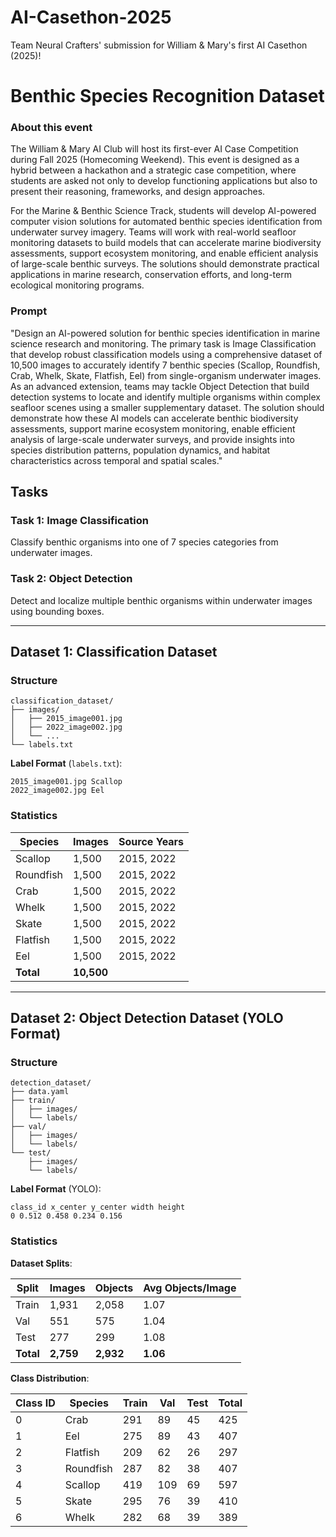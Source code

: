 # AI-Casethon-2025
Team Neural Crafters' submission for William &amp; Mary's first AI Casethon (2025)! 



# Benthic Species Recognition Dataset

### **About this event**
The William & Mary AI Club will host its first-ever 
AI Case Competition during Fall 2025 (Homecoming Weekend). 
This event is designed as a hybrid between a hackathon 
and a strategic case competition, where students are asked 
not only to develop functioning applications 
but also to present their reasoning, frameworks, and design approaches.

For the Marine & Benthic Science Track, 
students will develop AI-powered computer vision 
solutions for automated benthic species identification 
from underwater survey imagery. 
Teams will work with real-world seafloor monitoring 
datasets to build models that can accelerate marine biodiversity 
assessments, support ecosystem monitoring, 
and enable efficient analysis of large-scale benthic surveys. 
The solutions should demonstrate practical applications 
in marine research, conservation efforts, 
and long-term ecological monitoring programs.

### **Prompt**

"Design an AI-powered solution for benthic species identification 
in marine science research and monitoring. 
The primary task is Image Classification that
develop robust classification models using 
a comprehensive dataset of 10,500 images to accurately identify 
7 benthic species (Scallop, Roundfish, Crab, Whelk, Skate, Flatfish, Eel) 
from single-organism underwater images. 
As an advanced extension, teams may tackle Object Detection that 
build detection systems to locate and identify multiple organisms 
within complex seafloor scenes using a smaller supplementary dataset. 
The solution should demonstrate how these AI models can accelerate 
benthic biodiversity assessments, support marine ecosystem monitoring, 
enable efficient analysis of large-scale underwater surveys, 
and provide insights into species distribution patterns, population dynamics, 
and habitat characteristics across temporal and spatial scales."

## Tasks

### Task 1: Image Classification
Classify benthic organisms into one of 7 species categories from underwater images.

### Task 2: Object Detection
Detect and localize multiple benthic organisms within underwater images using bounding boxes.

---

## Dataset 1: Classification Dataset

### Structure
```
classification_dataset/
├── images/
│   ├── 2015_image001.jpg
│   ├── 2022_image002.jpg
│   └── ...
└── labels.txt
```

**Label Format** (`labels.txt`):
```
2015_image001.jpg Scallop
2022_image002.jpg Eel
```

### Statistics

| Species | Images | Source Years |
|---------|--------|--------------|
| Scallop | 1,500 | 2015, 2022 |
| Roundfish | 1,500 | 2015, 2022 |
| Crab | 1,500 | 2015, 2022 |
| Whelk | 1,500 | 2015, 2022 |
| Skate | 1,500 | 2015, 2022 |
| Flatfish | 1,500 | 2015, 2022 |
| Eel | 1,500 | 2015, 2022 |
| **Total** | **10,500** | |

---

## Dataset 2: Object Detection Dataset (YOLO Format)

### Structure
```
detection_dataset/
├── data.yaml
├── train/
│   ├── images/
│   └── labels/
├── val/
│   ├── images/
│   └── labels/
└── test/
    ├── images/
    └── labels/
```

**Label Format** (YOLO):
```
class_id x_center y_center width height
0 0.512 0.458 0.234 0.156
```

### Statistics

**Dataset Splits**:

| Split | Images | Objects | Avg Objects/Image |
|-------|--------|---------|-------------------|
| Train | 1,931 | 2,058 | 1.07 |
| Val | 551 | 575 | 1.04 |
| Test | 277 | 299 | 1.08 |
| **Total** | **2,759** | **2,932** | **1.06** |

**Class Distribution**:

| Class ID | Species | Train | Val | Test | Total |
|----------|---------|-------|-----|------|-------|
| 0 | Crab | 291 | 89 | 45 | 425 |
| 1 | Eel | 275 | 89 | 43 | 407 |
| 2 | Flatfish | 209 | 62 | 26 | 297 |
| 3 | Roundfish | 287 | 82 | 38 | 407 |
| 4 | Scallop | 419 | 109 | 69 | 597 |
| 5 | Skate | 295 | 76 | 39 | 410 |
| 6 | Whelk | 282 | 68 | 39 | 389 |